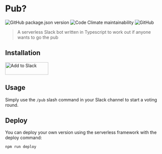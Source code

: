 # Pub?

![GitHub package.json version](https://img.shields.io/github/package-json/v/threesquared/pub.svg)
![Code Climate maintainability](https://img.shields.io/codeclimate/maintainability-percentage/threesquared/pub.svg)
![GitHub](https://img.shields.io/github/license/threesquared/pub.svg)

> A serverless Slack bot written in Typescript to work out if anyone wants to go the pub

## Installation

<a href="https://slack.com/oauth/authorize?client_id=9334078151.653794573603&scope=bot,chat:write:bot,commands"><img alt="Add to Slack" height="40" width="139" src="https://platform.slack-edge.com/img/add_to_slack.png" srcset="https://platform.slack-edge.com/img/add_to_slack.png 1x, https://platform.slack-edge.com/img/add_to_slack@2x.png 2x"></a>

## Usage

Simply use the `/pub` slash command in your Slack channel to start a voting round.

## Deploy

You can deploy your own version using the serverless framework with the deploy command:

```bash
npm run deploy
```
